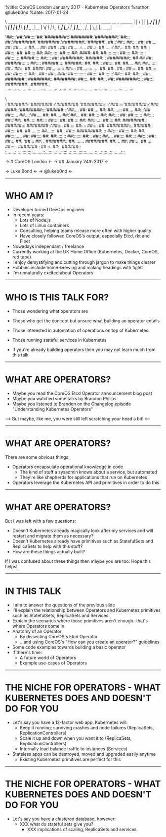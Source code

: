 %title: CoreOS London January 2017 - Kubernetes Operators
%author: @lukeb0nd
%date: 2017-01-24

\           \_____ \__   \_ \_______  \______  \_____  \______  \_     \_ \_______ \_____ \__   \_  \______
             |   | \\  |    |    |\_____/ |     | |     \\ |     | |         |   | \\  | |  \____
           \__|\__ |  \\_|    |    |    \\\_ |\_____| |\_____/ |\_____| |\_____  \__|\__ |  \\\_| |\_____|


  '##:::'##:'##::::'##:'########::'########:'########::'##::: ##:'########:'########:'########::'######::
   ##::'##:: ##:::: ##: ##.... ##: ##.....:: ##.... ##: ###:: ##: ##.....::... ##..:: ##.....::'##... ##:
   ##:'##::: ##:::: ##: ##:::: ##: ##::::::: ##:::: ##: ####: ##: ##:::::::::: ##:::: ##::::::: ##:::..::
   #####:::: ##:::: ##: ########:: ######::: ########:: ## ## ##: ######:::::: ##:::: ######:::. ######::
   ##. ##::: ##:::: ##: ##.... ##: ##...:::: ##.. ##::: ##. ####: ##...::::::: ##:::: ##...:::::..... ##:
   ##:. ##:: ##:::: ##: ##:::: ##: ##::::::: ##::. ##:: ##:. ###: ##:::::::::: ##:::: ##:::::::'##::: ##:
   ##::. ##:. #######:: ########:: ########: ##:::. ##: ##::. ##: ########:::: ##:::: ########:. ######::
  ..::::..:::.......:::........:::........::..:::::..::..::::..::........:::::..:::::........:::......:::

\     :'#######::'########::'########:'########:::::'###::::'########::'#######::'########:::'######::
     '##.... ##: ##.... ##: ##.....:: ##.... ##:::'## ##:::... ##..::'##.... ##: ##.... ##:'##... ##:
      ##:::: ##: ##:::: ##: ##::::::: ##:::: ##::'##:. ##::::: ##:::: ##:::: ##: ##:::: ##: ##:::..::
      ##:::: ##: ########:: ######::: ########::'##:::. ##:::: ##:::: ##:::: ##: ########::. ######::
      ##:::: ##: ##.....::: ##...:::: ##.. ##::: #########:::: ##:::: ##:::: ##: ##.. ##::::..... ##:
      ##:::: ##: ##:::::::: ##::::::: ##::. ##:: ##.... ##:::: ##:::: ##:::: ##: ##::. ##::'##::: ##:
     . #######:: ##:::::::: ########: ##:::. ##: ##:::: ##:::: ##::::. #######:: ##:::. ##:. ######::
     :.......:::..:::::::::........::..:::::..::..:::::..:::::..::::::.......:::..:::::..:::......:::


-> # CoreOS London <-
-> ## January 24th 2017 <-

-> Luke Bond <-
-> @lukeb0nd <-

---

# WHO AM I?

- Developer turned DevOps engineer
- In recent years:
  - Lots of Node.js
  - Lots of Linux containers
  - Consulting, helping teams release more often with higher quality
  - Have closely followed CoreOS's output, especially Etcd, rkt and Fleet
- Nowadays independant / freelance
- Currently working at the UK Home Office (Kubernetes, Docker, CoreOS, red tape)
- I enjoy demystifying and cutting through jargon to make things clearer
- Hobbies include home-brewing and making headings with figlet
- I'm unnaturally excited about Operators

---

# WHO IS THIS TALK FOR?

- Those wondering what operators are
- Those who get the concept but unsure what building an operator entails
- Those interested in automation of operations on top of Kubernetes
- Those running stateful services in Kubernetes

- If you're already building operators then you may not learn much from this
  talk

---

# WHAT ARE OPERATORS?

- Maybe you read the CoreOS Etcd Operator announcement blog post
- Maybe you watched some talks by Brandon Philips
- Maybe you listened to Brandon on the Changelog episode "Understanding
  Kubernetes Operators"

--> But maybe, like me, you were still left scratching your head a bit! <--

---

# WHAT ARE OPERATORS?

There are some obvious things:

- Operators encapsulate operational knowledge in code
  - The kind of stuff a sysadmin knows about a service, but automated
  - They're like shepherds for applications that run on Kubernetes
- Operators leverage the Kubernetes API and primitives in order to do this

---

# WHAT ARE OPERATORS?

But I was left with a few questions:

- Doesn't Kubernetes already magically look after my services and will
  restart and migrate them as necessary?
- Doesn't Kubernetes already have primitives such as StatefulSets and
  ReplicaSets to help with this stuff?
- How are these things actually built?

If I was confused about these things then maybe you are too. Hope this helps!

---

# IN THIS TALK

- I aim to answer the questions of the previous slide
- I'll explain the relationship between Operators and Kubernetes primitives
  such as StatefulSets, ReplicaSets and Services
- Explain the scenarios where those primitives aren't enough- that's where
  Operators come in
- Anatomy of an Operator
  - By dissecting CoreOS's Etcd Operator
  - ...and using CoreOS's "How can you create an operator?" guidelines
- Some code examples towards building a basic operator
- If there's time:
  - A future world of Operators
  - Example use-cases of Operators

---

# THE NICHE FOR OPERATORS - WHAT KUBERNETES DOES AND DOESN'T DO FOR YOU

- Let's say you have a 12-factor web app. Kubernetes will:
  - Keep it running; surviving crashes and node failures (ReplicaSets, ReplicationControllers)
  - Scale it up and down when you want it to (ReplicaSets, ReplicationControllers)
  - Internally load balance traffic to instances (Services)
- Stateless apps can be destroyed, moved and upgraded easily anytime
  - Existing Kubernetes primitives are perfect for this

---

# THE NICHE FOR OPERATORS - WHAT KUBERNETES DOES AND DOESN'T DO FOR YOU

- Let's say you have a clustered database, however:
  - XXX what do stateful sets give you?
	- XXX implications of scaling, ReplicaSets and services
